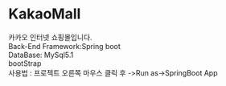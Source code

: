 # KakaoMall
카카오 인터넷 쇼핑몰입니다.</br>
Back-End Framework:Spring boot</br>
DataBase: MySql5.1</br>
bootStrap</br>
사용법 : 프로젝트 오른쪽 마우스 클릭 후 ->Run as->SpringBoot App </br>


